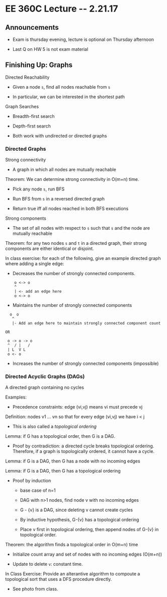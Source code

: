 # EE 360C Lecture -- 2.21.17

## Announcements

- Exam is thursday evening, lecture is optional on Thursday afternoon

- Last Q on HW 5 is not exam material

## Finishing Up: Graphs

Directed Reachability

- Given a node `s`, find all nodes reachable from `s`

- In particular, we can be interested in the shortest path

Graph Searches

- Breadth-first search

- Depth-first search

- Both work with undirected or directed graphs

### Directed Graphs

Strong connectivity

- A graph in which all nodes are mutually reachable

Theorem: We can determine strong connectivity in O(m+n) time.

- Pick any node `s`, run BFS

- Run BFS from `s` in a reversed directed graph

- Return true iff all nodes reached in both BFS executions

Strong components

- The set of all nodes with respect to `s` such that `s` and the node are
  mutually reachable

Theorem: for any two nodes `s` and `t` in a directed graph, their strong
components are either identical or disjoint.

In class exercise: for each of the following, give an example directed graph
where adding a single edge:

- Decreases the number of strongly connected components.

```
    o <-> o
    ^
    | <- add an edge here
    o <-> o
```

- Maintains the number of strongly connected components

```
  o  o
   ^
   |- Add an edge here to maintain strongly connected component count

OR

 o -> o -> o
 ^  / |   /
 | L  V L
 o <- o
```

- Increases the number of strongly connected components (impossible)

### Directed Acyclic Graphs (DAGs)

A directed graph containing no cycles

Examples:

- Precedence constraints: edge (vi,vj) means vi must precede vj

Definition: nodes v1 ... vn so that for every edge (vi,vj) we have i < j

- This is also called a *topological ordering*

Lemma: if G has a topological order, then G is a DAG.

- Proof by contradiction: a directed cycle breaks topological ordering.
  Therefore, if a graph is topologically ordered, it cannot have a cycle.

Lemma: if G is a DAG, then G has a node with no incoming edges

Lemma: if G is a DAG, then G has a topological ordering

- Proof by induction

    - base case of n=1

    - DAG with n>1 nodes, find node v with no incoming edges

    - G - {v} is a DAG, since deleting v cannot create cycles

    - By inductive hypothesis, G-{v} has a topological ordering

    - Place v first in topological ordering, then append nodes of G-{v} in
      topological order.

Theorem: the algorithm finds a topological order in O(m+n) time

- Initialize count array and set of nodes with no incoming edges (O(m+n))

- Update to delete `v`: constant time.

In Class Exercise: Provide an alterantive algorithm to compoute a topological
sort that uses a DFS procedure directly.

- See photo from class.

